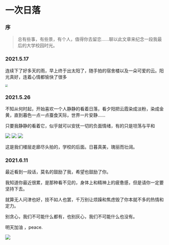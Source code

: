 # 一次日落


### 序

>   总有些事，有些景，有个人，值得你去留恋……聊以此文章来纪念一段我最后的大学校园时光。

### 2021.5.17

连续下了好多天的雨，早上终于出太阳了，随手拍的宿舍楼以及一朵可爱的云。阳光真好，连着心情都愉快了很多

<img src="https://gitee.com/lonercci/picbed/raw/master/img/20210526195654.jpg" style="zoom:50%;" />

### 2021.5.26

不知从何时起，开始喜欢一个人静静的看着日落，看夕阳把云霞染成淡粉，染成金黄，直到暮色一点一点蚕食天际，世界一片安静……

只要我静静的看着它，似乎就可以安抚一切的负面情绪，有的只是坦荡与平和

![](https://gitee.com/lonercci/picbed/raw/master/img/20210526200201.jpg)
![](https://gitee.com/lonercci/picbed/raw/master/img/20210526200159.jpg)
![](https://gitee.com/lonercci/picbed/raw/master/img/20210526200200.jpg)

这是我们楼层走廊尽头拍的，学校的后面。日暮真美，瑰丽而壮阔。

### 2021.6.11

最近看到一段话，莫名的鼓励了我，希望也鼓励了你。

我知道你最近很累，是那种看不见的，身体上和精神上的疲惫感，但是请你一定要坚持下去。

就算无人问津也好，技不如人也罢，千万别让烦躁和焦虑毁了你本就不多的热情和定力。

别贪心，我们不可能什么都有，也别灰心，我们不可能什么也没有。

明天加油  ，peace.

![](https://gitee.com/lonercci/picbed/raw/master/img/20210611161723.jpg) 
